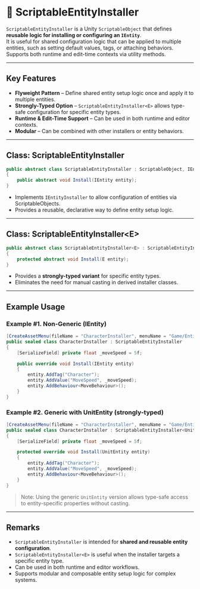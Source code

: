 # 🧩️ ScriptableEntityInstaller

`ScriptableEntityInstaller` is a Unity `ScriptableObject` that defines **reusable logic for installing or configuring an `IEntity`**.  
It is useful for shared configuration logic that can be applied to multiple entities, such as setting default values, tags, or attaching behaviors.  
Supports both runtime and edit-time contexts via utility methods.

---

## Key Features

- **Flyweight Pattern** – Define shared entity setup logic once and apply it to multiple entities.
- **Strongly-Typed Option** – `ScriptableEntityInstaller<E>` allows type-safe configuration for specific entity types.
- **Runtime & Edit-Time Support** – Can be used in both runtime and editor contexts.
- **Modular** – Can be combined with other installers or entity behaviors.

---

## Class: ScriptableEntityInstaller
```csharp
public abstract class ScriptableEntityInstaller : ScriptableObject, IEntityInstaller
{
    public abstract void Install(IEntity entity);
}
```
- Implements `IEntityInstaller` to allow configuration of entities via ScriptableObjects.
- Provides a reusable, declarative way to define entity setup logic.

---

## Class: ScriptableEntityInstaller&lt;E&gt;
```csharp
public abstract class ScriptableEntityInstaller<E> : ScriptableEntityInstaller where E : class, IEntity
{
    protected abstract void Install(E entity);
}
```
- Provides a **strongly-typed variant** for specific entity types.
- Eliminates the need for manual casting in derived installer classes.

---

## Example Usage

### Example #1. Non-Generic (IEntity)
```csharp
[CreateAssetMenu(fileName = "CharacterInstaller", menuName = "Game/Entities/CharacterInstaller")]
public sealed class CharacterInstaller : ScriptableEntityInstaller
{
    [SerializeField] private float _moveSpeed = 5f;

    public override void Install(IEntity entity)
    {
        entity.AddTag("Character");
        entity.AddValue("MoveSpeed", _moveSpeed);
        entity.AddBehaviour<MoveBehaviour>();
    }
}
```

### Example #2. Generic with UnitEntity (strongly-typed)
```csharp
[CreateAssetMenu(fileName = "CharacterInstaller", menuName = "Game/Entities/CharacterInstaller")]
public sealed class CharacterInstaller : ScriptableEntityInstaller<UnitEntity>
{
    [SerializeField] private float _moveSpeed = 5f;

    protected override void Install(UnitEntity entity)
    {
        entity.AddTag("Character");
        entity.AddValue("MoveSpeed", _moveSpeed);
        entity.AddBehaviour<MoveBehaviour>();
    }
}
```

> Note: Using the generic `UnitEntity` version allows type-safe access to entity-specific properties without casting.

---

## Remarks

- `ScriptableEntityInstaller` is intended for **shared and reusable entity configuration**.
- `ScriptableEntityInstaller<E>` is useful when the installer targets a specific entity type.
- Can be used in both runtime and editor workflows.
- Supports modular and composable entity setup logic for complex systems.